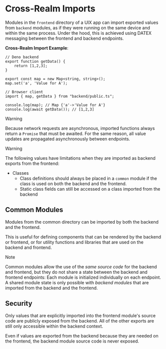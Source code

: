 # Cross-Realm Imports

Modules in the `frontend` directory of a UIX app can import exported values from `backend` modules, as if they were running on the same device and within the same process. 
Under the hood, this is achieved using DATEX messaging between the frontend and backend endpoints.

**Cross-Realm Import Example**:

```tsx title="backend/public.ts" icon="fa-file"
// Deno backend
export function getData() {
    return [1,2,3];
}

export const map = new Map<string, string>();
map.set('a', 'Value for A');
```

```tsx title="frontend/entrypoint.ts" icon="fa-file"
// Browser client
import { map, getData } from "backend/public.ts";

console.log(map); // Map {'a'->'Value for A'}
console.log(await getData()); // [1,2,3]
```

> [!WARNING]
> Because network requests are asynchronous, imported functions always return a `Promise` that must be awaited.
> For the same reason, all value updates are propagated asynchronously between endpoints.

> [!WARNING]
> The following values have limitations when they are imported as backend exports from the frontend:
> * Classes 
>   * Class definitions should always be placed in a `common` module if the class is used on both the backend and the frontend.
>   * Static class fields can still be accessed on a class imported from the backend

## Common Modules

Modules from the common directory can be imported by both the backend and the frontend.

This is useful for defining components that can be rendered by the backend or frontend, or for utility functions and libraries that are used on the backend and frontend.

> [!NOTE]
> Common modules allow the use of the *same source code* for the backend and frontend, but they do not share a state between the backend and frontend endpoints: Each module is initialized individually on each endpoint.
> A shared module state is only possible with *backend modules* that are imported from the backend and the frontend.


## Security

Only values that are explicitly imported into the frontend module's source code are publicly exposed from the backend.
All of the other exports are still only accessible within the backend context.

Even if values are exported from the backend because they are needed on the frontend, the backend module source code is never exposed.